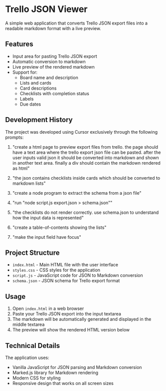 # Trello JSON Viewer

A simple web application that converts Trello JSON export files into a readable markdown format with a live preview.

## Features

- Input area for pasting Trello JSON export
- Automatic conversion to markdown
- Live preview of the rendered markdown
- Support for:
  - Board name and description
  - Lists and cards
  - Card descriptions
  - Checklists with completion status
  - Labels
  - Due dates

## Development History

The project was developed using Cursor exclusively through the following prompts:

1. "create a html page to preview export files from trello. the page should have a text area where the trello export json file can be pasted. after the user inputs valid json it should be converted into markdown and shown in another text area. finally a div should contain the markdown rendered as html"

2. "the json contains checklists inside cards which should be converted to markdown lists"

3. "create a node program to extract the schema from a json file"

4. "run "node script.js export.json > schema.json""

5. "the checklists do not render correctly. use schema.json to understand how the input data is represented"

6. "create a table-of-contents showing the lists"

7. "make the input field have focus"

## Project Structure

- `index.html` - Main HTML file with the user interface
- `styles.css` - CSS styles for the application
- `script.js` - JavaScript code for JSON to Markdown conversion
- `schema.json` - JSON schema for Trello export format

## Usage

1. Open `index.html` in a web browser
2. Paste your Trello JSON export into the input textarea
3. The markdown will be automatically generated and displayed in the middle textarea
4. The preview will show the rendered HTML version below

## Technical Details

The application uses:
- Vanilla JavaScript for JSON parsing and Markdown conversion
- Marked.js library for Markdown rendering
- Modern CSS for styling
- Responsive design that works on all screen sizes 